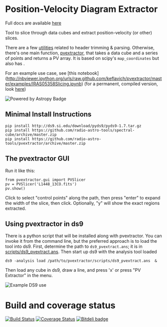 Position-Velocity Diagram Extractor
===================================
Full docs are available [here](http://pvextractor.readthedocs.org/en/latest/)

Tool to slice through data cubes and extract position-velocity (or other)
slices.

There are a few [utilities](pvextractor/utils) related to header trimming &
parsing.  Otherwise, there's one main function,
[pvextractor](pvextractor/pvextractor.py), that takes a data cube and a series of
points and returns a PV array.  It is based on scipy's `map_coordinates` but also
has .

For an example use case, see [this notebook]
(http://nbviewer.ipython.org/urls/raw.github.com/keflavich/pvextractor/master/examples/IRAS05358Slicing.ipynb)
(for a permanent, compiled version, look [here](examples/IRAS05358Slicing.html))

![Powered by Astropy Badge](http://img.shields.io/badge/powered%20by-AstroPy-orange.svg?style=flat)

Minimal Install Instructions
----------------------------

    pip install http://ds9.si.edu/download/pyds9/pyds9-1.7.tar.gz
    pip install https://github.com/radio-astro-tools/spectral-cube/archive/master.zip
    pip install https://github.com/radio-astro-tools/pvextractor/archive/master.zip

The pvextractor GUI
-------------------

Run it like this:

    from pvextractor.gui import PVSlicer
    pv = PVSlicer('L1448_13CO.fits')
    pv.show()

Click to select "control points" along the path, then press "enter" to expand
the width of the slice, then click.  Optionally, "y" will show the exact
regions extracted.

Using pvextractor in ds9
------------------------

There is a python script that will be installed along with pvextractor.  You
can invoke it from the command line, but the preferred approach is to load the
tool into ds9.  First, determine the path to ``ds9_pvextract.ans``;
it is in [scripts/ds9_pvextract.ans](scripts/ds9_pvextract.ans).  Then start
up ds9 with the analysis tool loaded

    ds9 -analysis load /path/to/pvextractor/scripts/ds9_pvextract.ans  &

Then load any cube in ds9, draw a line, and press 'x' or press "PV Extractor"
in the menu.

![Example DS9 use](images/pvextractor_ds9_example.png)

Build and coverage status
=========================

[![Build Status](https://travis-ci.org/radio-astro-tools/pvextractor.png?branch=master)](https://travis-ci.org/radio-astro-tools/pvextractor)
[![Coverage Status](https://coveralls.io/repos/radio-astro-tools/pvextractor/badge.svg?branch=master)](https://coveralls.io/r/radio-astro-tools/pvextractor?branch=master)
[![Bitdeli badge](https://d2weczhvl823v0.cloudfront.net/keflavich/pvextractor/trend.png)](https://bitdeli.com/free)

